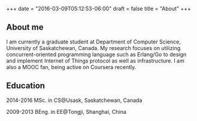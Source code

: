 +++
date = "2016-03-09T05:12:53-06:00"
draft = false
title = "About"
+++

## About me

I am currently a graduate student at Department of Computer Science, University of Saskatchewan, Canada. My research focuses on utilizing concurrent-oriented programming language such as Erlang/Go to design and implement Internet of Things protocol as well as infrastructure. I am also a MOOC fan, being active on Coursera recently.

## Education

2014-2016 MSc. in CS@Usask, Saskatchewan, Canada

2009-2013 BEng. in EE@Tongji, Shanghai, China
